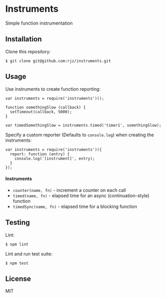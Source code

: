Instruments
===============================================================================

Simple function instrumentation

Installation
-------------------------------------------------------------------------------

Clone this repository:

    $ git clone git@github.com:rjz/instruments.git

Usage
-------------------------------------------------------------------------------

Use instruments to create function reporting:

    var instruments = require('instruments')();

    function somethingSlow (callback) {
      setTimeout(callback, 5000);
    }

    var timedSomethingSlow = instruments.timed('timer1', somethingSlow);

Specify a custom reporter (Defaults to `console.log`) when creating the
instruments:

    var instruments = require('instruments')({
      report: function (entry) {
        console.log('[instrument]', entry);
      }
    });

#### Instruments

  * `counter(name, fn)` - increment a counter on each call
  * `timed(name, fn)` - elapsed time for an async (continuation-style) function
  * `timedSync(name, fn)` - elapsed time for a blocking function

Testing
-------------------------------------------------------------------------------

Lint:

    $ npm lint

Lint and run test suite:

    $ npm test

License
-------------------------------------------------------------------------------

MIT

